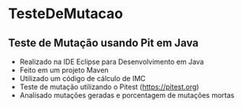 # TesteDeMutacao
## Teste de Mutação usando Pit em Java

* Realizado na IDE Eclipse para Desenvolvimento em Java
* Feito em um projeto Maven
* Utilizado um código de cálculo de IMC
* Teste de mutação utilizando o Pitest (https://pitest.org)
* Analisado mutações geradas e porcentagem de mutações mortas
